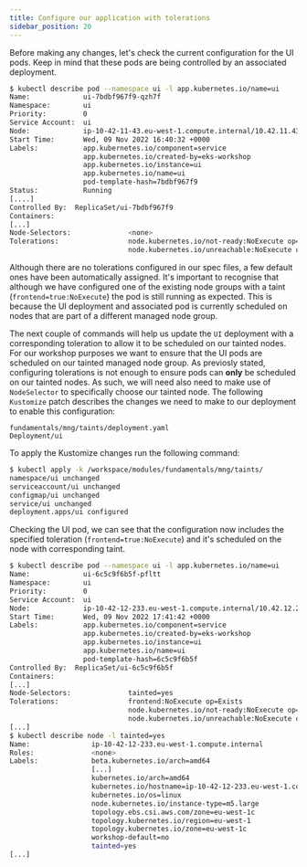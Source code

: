```yaml
---
title: Configure our application with tolerations
sidebar_position: 20
---
```


Before making any changes, let's check the current configuration for the UI pods. Keep in mind that these pods are being controlled by an associated deployment.

```bash
$ kubectl describe pod --namespace ui -l app.kubernetes.io/name=ui
Name:             ui-7bdbf967f9-qzh7f
Namespace:        ui
Priority:         0
Service Account:  ui
Node:             ip-10-42-11-43.eu-west-1.compute.internal/10.42.11.43
Start Time:       Wed, 09 Nov 2022 16:40:32 +0000
Labels:           app.kubernetes.io/component=service
                  app.kubernetes.io/created-by=eks-workshop
                  app.kubernetes.io/instance=ui
                  app.kubernetes.io/name=ui
                  pod-template-hash=7bdbf967f9
Status:           Running
[....]
Controlled By:  ReplicaSet/ui-7bdbf967f9
Containers:
[...]
Node-Selectors:              <none>
Tolerations:                 node.kubernetes.io/not-ready:NoExecute op=Exists for 300s
                             node.kubernetes.io/unreachable:NoExecute op=Exists for 300s
```
Although there are no tolerations configured in our spec files, a few default ones have been automatically assigned. It's important to recognise that although we have configured one of the existing node groups with a taint (`frontend=true:NoExecute`) the pod is still running as expected. This is because the UI deployment and associated pod is currently scheduled on nodes that are part of a different managed node group. 

The next couple of commands will help us update the `UI` deployment with a corresponding toleration to allow it to be scheduled on our tainted nodes. For our workshop purposes we want to ensure that the UI pods are scheduled on our tainted managed node group. As previosly stated, configuring tolerations is not enough to ensure pods can **only** be scheduled on our tainted nodes. As such, we will need also need to make use of `NodeSelector` to specifically choose our tainted node. The following `Kustomize` patch describes the changes we need to make to our deployment to enable this configuration: 

```kustomization
fundamentals/mng/taints/deployment.yaml
Deployment/ui
```
To apply the Kustomize changes run the following command: 

```bash
$ kubectl apply -k /workspace/modules/fundamentals/mng/taints/
namespace/ui unchanged
serviceaccount/ui unchanged
configmap/ui unchanged
service/ui unchanged
deployment.apps/ui configured
```
Checking the UI pod, we can see that the configuration now includes the specified toleration (`frontend=true:NoExecute`) and it's scheduled on the node with corresponding taint. 

```bash
$ kubectl describe pod --namespace ui -l app.kubernetes.io/name=ui
Name:             ui-6c5c9f6b5f-pfltt
Namespace:        ui
Priority:         0
Service Account:  ui
Node:             ip-10-42-12-233.eu-west-1.compute.internal/10.42.12.233
Start Time:       Wed, 09 Nov 2022 17:41:42 +0000
Labels:           app.kubernetes.io/component=service
                  app.kubernetes.io/created-by=eks-workshop
                  app.kubernetes.io/instance=ui
                  app.kubernetes.io/name=ui
                  pod-template-hash=6c5c9f6b5f
Controlled By:  ReplicaSet/ui-6c5c9f6b5f
Containers:
[...]
Node-Selectors:              tainted=yes
Tolerations:                 frontend:NoExecute op=Exists
                             node.kubernetes.io/not-ready:NoExecute op=Exists for 300s
                             node.kubernetes.io/unreachable:NoExecute op=Exists for 300s
[...]
$ kubectl describe node -l tainted=yes
Name:               ip-10-42-12-233.eu-west-1.compute.internal
Roles:              <none>
Labels:             beta.kubernetes.io/arch=amd64
                    [...]
                    kubernetes.io/arch=amd64
                    kubernetes.io/hostname=ip-10-42-12-233.eu-west-1.compute.internal
                    kubernetes.io/os=linux
                    node.kubernetes.io/instance-type=m5.large
                    topology.ebs.csi.aws.com/zone=eu-west-1c
                    topology.kubernetes.io/region=eu-west-1
                    topology.kubernetes.io/zone=eu-west-1c
                    workshop-default=no
                    tainted=yes    
[...]
```
